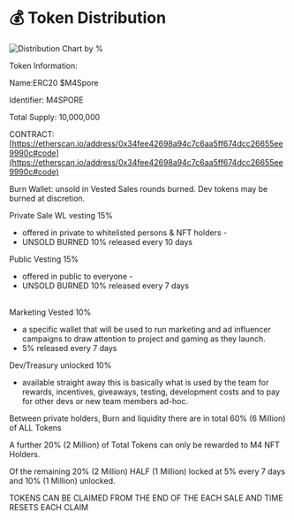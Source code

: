 # 💰 Token Distribution

![Distribution Chart by %](https://lh6.googleusercontent.com/3Nj7sqfNvHkIFBPid7ZUQd09gufOQlYnePnW54zAzKq4Y\_PSm36vKmIZoF4jcbfXJg8KxcrZbMD-1D3G5k57HhGJACH5x95ROOsg4KISVriiSIiVMmohfgfLkXXC5w)

Token Information:

Name:ERC20 $M4Spore

Identifier: M4SPORE

Total Supply: 10,000,000

CONTRACT: [https://etherscan.io/address/0x34fee42698a94c7c6aa5ff674dcc26655ee9990c#code](https://etherscan.io/address/0x34fee42698a94c7c6aa5ff674dcc26655ee9990c#code)

Burn Wallet:  unsold in Vested Sales rounds burned.  Dev tokens may be burned at discretion.



Private Sale WL vesting 15%

* offered in private to whitelisted persons & NFT holders -&#x20;
* UNSOLD BURNED 10% released every 10 days



Public Vesting 15%

* offered in public to everyone -
* &#x20;UNSOLD BURNED 10% released every 7 days

\
Marketing Vested 10%

* a specific wallet that will be used to run marketing and ad influencer campaigns to draw attention to project and gaming as they launch.&#x20;
* 5% released every 7 days



Dev/Treasury unlocked 10%

* available straight away this is basically what is used by the team for rewards, incentives, giveaways, testing, development costs and to pay for other devs or new team members ad-hoc.



Between private holders, Burn and liquidity there are in total 60% (6 Million) of ALL Tokens

A further 20%  (2 Million) of Total Tokens can only be rewarded to M4 NFT Holders.

Of the remaining 20% (2 Million) HALF (1 Million) locked at 5% every 7 days and 10% (1 Million) unlocked.



TOKENS CAN BE CLAIMED FROM THE END OF THE EACH SALE AND TIME RESETS EACH CLAIM
